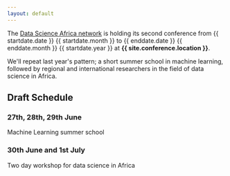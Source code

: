 ```yaml
---
layout: default
---
```


The <a href="http://www.datascienceafrica.org/">Data Science Africa network</a> is holding its second conference from {{ startdate.date }} {{ startdate.month }} to {{ enddate.date }} {{ enddate.month }} {{ startdate.year }} at **{{ site.conference.location }}**.

We'll repeat last year's pattern; a short summer school in machine learning, followed by regional and international researchers in the field of data science in Africa.

## Draft Schedule
### 27th, 28th, 29th June

Machine Learning summer school

### 30th June and 1st July

Two day workshop for data science in Africa
